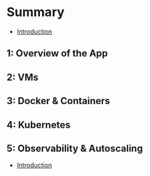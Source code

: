 # Summary

* [Introduction](INTRODUCTION.md)

## 1: Overview of the App

## 2: VMs

## 3: Docker & Containers

## 4: Kubernetes

## 5: Observability & Autoscaling

* [Introduction](chapter_5/introduction.md)
